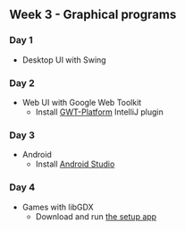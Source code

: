 ## Week 3 - Graphical programs

### Day 1

* Desktop UI with Swing

### Day 2

* Web UI with Google Web Toolkit
  * Install [GWT-Platform](https://plugins.jetbrains.com/plugin/7318) IntelliJ plugin

### Day 3

* Android
  * Install [Android Studio](https://developer.android.com/sdk/index.html)

### Day 4

* Games with libGDX
  * Download and run [the setup app](https://libgdx.badlogicgames.com/download.html)
